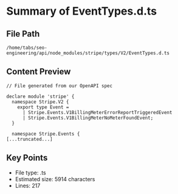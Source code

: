 # Summary of EventTypes.d.ts
  
## File Path
`/home/tabs/seo-engineering/api/node_modules/stripe/types/V2/EventTypes.d.ts`

## Content Preview
```
// File generated from our OpenAPI spec

declare module 'stripe' {
  namespace Stripe.V2 {
    export type Event =
      | Stripe.Events.V1BillingMeterErrorReportTriggeredEvent
      | Stripe.Events.V1BillingMeterNoMeterFoundEvent;
  }

  namespace Stripe.Events {
[...truncated...]
```

## Key Points
- File type: .ts
- Estimated size: 5914 characters
- Lines: 217
